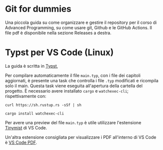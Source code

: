 # Git for dummies

Una piccola guida su come organizzare e gestire il repository per il corso di Advanced Programming, su come usare git, Github e le GitHub Actions.
Il file pdf è disponibile nella sezione Releases a destra.

# Typst per VS Code (Linux)

La guida è scritta in [Typst](https://typst.app/docs/),

Per compilare automaticamente il file `main.typ`, con i file dei capitoli aggiornati, è presente una task che controlla i file `.typ` modificati e ricompila solo il main. Questa task viene eseguita all'apertura della cartella del progetto. È necessario avere installato `cargo` e `watchexec-cli`; rispettivamente con:

    curl https://sh.rustup.rs -sSf | sh

    cargo install watchexec-cli

Per avere una preview del file `main.typ` è utile utilizzare l'estensione [Tinymist](https://marketplace.visualstudio.com/items?itemName=myriad-dreamin.tinymist) di VS Code.

Un'altra estensione consigliata per visualizzare i PDF all'interno di VS Code è [VS Code PDF](https://marketplace.visualstudio.com/items?itemName=tomoki1207.pdf).
  